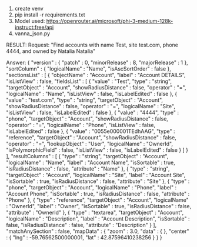 1. create venv
2. pip install -r requirements.txt
3. Model used: https://openrouter.ai/microsoft/phi-3-medium-128k-instruct:free/api
4. vanna_json.py

RESULT:
Request: "Find accounts with name Test, site test.com, phone 4444, and owned by Natalia Natalia"

Answer:
{
  "version" : {
    "patch" : 0,
    "minorRelease" : 8,
    "majorRelease" : 1
  },
  "sortColumn" : {
    "logicalName" : "Name",
    "isAscSortOrder" : false
  },
  "sectionsList" : [
    {
      "objectName" : "Account",
      "label" : "Account DETAILS",
      "isListView" : false,
      "fieldsList" : [
        {
          "value" : "Test",
          "type" : "string",
          "targetObject" : "Account",
          "showRadiusDistance" : false,
          "operator" : "=",
          "logicalName" : "Name",
          "isListView" : false,
          "isLabelEdited" : false
        },
        {
          "value" : "test.com",
          "type" : "string",
          "targetObject" : "Account",
          "showRadiusDistance" : false,
          "operator" : "=",
          "logicalName" : "Site",
          "isListView" : false,
          "isLabelEdited" : false
        },
        {
          "value" : "4444",
          "type" : "phone",
          "targetObject" : "Account",
          "showRadiusDistance" : false,
          "operator" : "=",
          "logicalName" : "Phone",
          "isListView" : false,
          "isLabelEdited" : false
        },
        {
          "value" : "0055e000001TEdhAAG",
          "type" : "reference",
          "targetObject" : "Account",
          "showRadiusDistance" : false,
          "operator" : "=",
          "lookupObject" : "User",
          "logicalName" : "OwnerId",
          "isPolymorphicField" : false,
          "isListView" : false,
          "isLabelEdited" : false
        } ]
    } ],
  "resultColumns" : [
    {
      "type" : "string",
      "targetObject" : "Account",
      "logicalName" : "Name",
      "label" : "Account Name",
      "isSortable" : true,
      "isRadiusDistance" : false,
      "attribute" : "Name"
    },
    {
      "type" : "string",
      "targetObject" : "Account",
      "logicalName" : "Site",
      "label" : "Account Site",
      "isSortable" : true,
      "isRadiusDistance" : false,
      "attribute" : "Site"
    },
    {
      "type" : "phone",
      "targetObject" : "Account",
      "logicalName" : "Phone",
      "label" : "Account Phone",
      "isSortable" : true,
      "isRadiusDistance" : false,
      "attribute" : "Phone"
    },
    {
      "type" : "reference",
      "targetObject" : "Account",
      "logicalName" : "OwnerId",
      "label" : "Owner",
      "isSortable" : true,
      "isRadiusDistance" : false,
      "attribute" : "OwnerId"
    },
    {
      "type" : "textarea",
      "targetObject" : "Account",
      "logicalName" : "Description",
      "label" : "Account Description",
      "isSortable" : false,
      "isRadiusDistance" : false,
      "attribute" : "Description"
    } ],
  "matchAnySection" : false,
  "mapData" : {
    "zoom" : 3.0,
    "data" : {
    },
    "center" : {
      "lng" : -59.76562500000001,
      "lat" : 42.87596410238256
    }
  }
}
